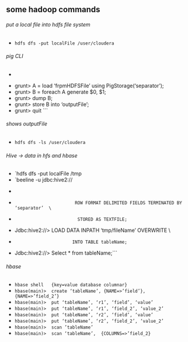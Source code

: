 ## some hadoop commands
###### put a local file into hdfs file system
*  `hdfs dfs -put localFile /user/cloudera`    
###### pig CLI 
*  ``` pig -x mapreduce          
*   grunt>  A = load ‘frpmHDFSFile’ using PigStorage(‘separator’);
*   grunt>  B = foreach A generate $0, $1;
*   grunt>  dump B;
*   grunt>  store B into ‘outputFile’;
*   grunt>  quit ```

###### shows outputFile
*  `hdfs dfs -ls /user/cloudera`  

      
###### Hive -> data in hfs and hbase  
   
*  `hdfs dfs -put localFile /tmp          
*  `beeline -u jdbc:hive2://  
*   ```Jdbc:hive2://>  create table tableName (field STRING, field_2 INT) \
*                            ROW FORMAT DELIMITED FIELDS TERMINATED BY ‘separator’  \
*                             STORED AS TEXTFILE;
*   Jdbc:hive2://>  LOAD DATA INPATH ‘tmp/fileName’ OVERWRITE \
*                           INTO TABLE tableName;
*   Jdbc:hive2://>  Select * from tableName;```

###### hbase       
*   `hbase shell   {key=value database columnar}`
*   `hbase(main)>  create ‘tableName’, {NAME=>’field’}, {NAME=>’field_2’}`
*   `hbase(main)>  put ‘tableName’, ‘r1’, ‘field’, ‘value’  `
*   `hbase(main)>  put ‘tableName’, ‘r1’, ‘field_2’, ‘value_2’ `
*   `hbase(main)>  put ‘tableName’, ‘r2’, ‘field’, ‘value’  `
*   `hbase(main)>  put ‘tableName’, ‘r2’, ‘field_2’, ‘value_2’ `
*   `hbase(main)>  scan ’tableName’ `
*   `hbase(main)>  scan ‘tableName’,  {COLUMNS=>’field_2} `
  
   
      
      